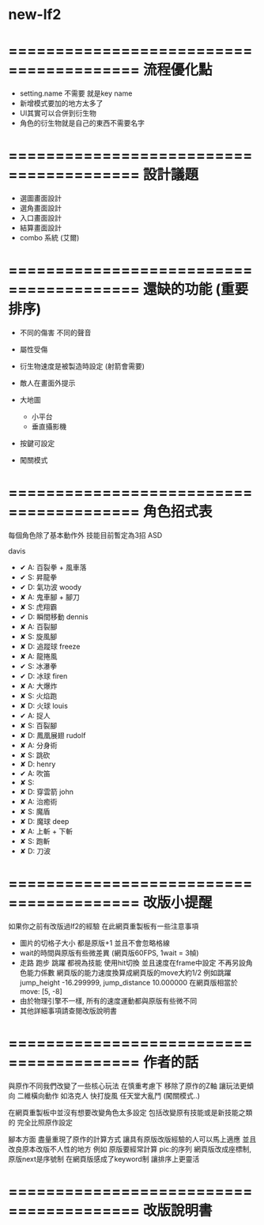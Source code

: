 # new-lf2

========================================
流程優化點
========================================

- setting.name 不需要 就是key name
- 新增模式要加的地方太多了
- UI其實可以合併到衍生物
- 角色的衍生物就是自己的東西不需要名字

========================================
設計議題
========================================

- 選圖畫面設計
- 選角畫面設計
- 入口畫面設計
- 結算畫面設計
- combo 系統 (艾爾)

========================================
還缺的功能 (重要排序)
========================================

- 不同的傷害 不同的聲音
- 屬性受傷
- 衍生物速度是被製造時設定 (射箭會需要)

- 敵人在畫面外提示

- 大地圖
    - 小平台
    - 垂直攝影機

- 按鍵可設定

- 闖關模式

========================================
角色招式表
========================================
每個角色除了基本動作外 技能目前暫定為3招 ASD

davis
- ✔ A: 百裂拳 + 風車落
- ✔ S: 昇龍拳
- ✔ D: 氣功波
woody
- ✘ A: 鬼車腳 + 腳刀
- ✘ S: 虎翔霸
- ✔ D: 瞬間移動
dennis
- ✘ A: 百裂腳
- ✘ S: 旋風腳
- ✘ D: 追蹤球
freeze
- ✘ A: 龍捲風
- ✔ S: 冰瀑拳
- ✔ D: 冰球
firen
- ✘ A: 大爆炸
- ✘ S: 火焰跑
- ✘ D: 火球
louis
- ✔ A: 捉人
- ✘ S: 百裂腳
- ✘ D: 鳳凰展翅
rudolf
- ✘ A: 分身術
- ✘ S: 跳砍
- ✘ D: 
henry
- ✔ A: 吹笛
- ✘ S: 
- ✘ D: 穿雲箭
john
- ✘ A: 治癒術
- ✘ S: 魔盾
- ✘ D: 魔球
deep
- ✘ A: 上斬 + 下斬
- ✘ S: 跑斬
- ✘ D: 刀波


========================================
改版小提醒
========================================
如果你之前有改版過lf2的經驗 在此網頁重製板有一些注意事項

- 圖片的切格子大小 都是原版+1 並且不會忽略格線
- wait的時間與原版有些微差異 (網頁版60FPS, 1wait = 3幀)
- 走路 跑步 跳躍 都視為技能 使用hit切換 並且速度在frame中設定 不再另設角色能力係數
  網頁版的能力速度換算成網頁版的move大約1/2 
  例如跳躍jump_height -16.299999, jump_distance 10.000000
  在網頁版相當於 move: [5, -8]
- 由於物理引擎不一樣, 所有的速度運動都與原版有些微不同 
- 其他詳細事項請查閱改版說明書


========================================
作者的話
========================================


與原作不同我們改變了一些核心玩法
在慎重考慮下 移除了原作的Z軸 讓玩法更傾向 二維橫向動作 如洛克人 快打旋風 任天堂大亂鬥
(闖關模式..)

在網頁重製板中並沒有想要改變角色太多設定 包括改變原有技能或是新技能之類的
完全比照原作設定

腳本方面 盡量重現了原作的計算方式 讓具有原版改版經驗的人可以馬上適應
並且改良原本改版不人性的地方 例如 原版要經常計算 pic:的序列 網頁版改成座標制, 原版next是序號制 在網頁版感成了keyword制 讓排序上更靈活


========================================
改版說明書
========================================












